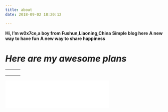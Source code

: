 ```yaml
---
title: about
date: 2018-09-02 18:20:12

---
```



**Hi, I’m w0x7ce,a boy from Fushun,Liaoning,China**
**Simple blog here**
**A new way to have fun**
**A new way to share happiness**
# ***Here are my awesome plans*** # 
|     |  |    |
| :------- | ----: | :---: |
|  |   |       |
|    |    |      |
|      |     |    |

<iframe frameborder="no" border="0" marginwidth="0" marginheight="0" width=330 height=86 src="//music.163.com/outchain/player?type=2&id=1427687&auto=1&height=66"></iframe>
